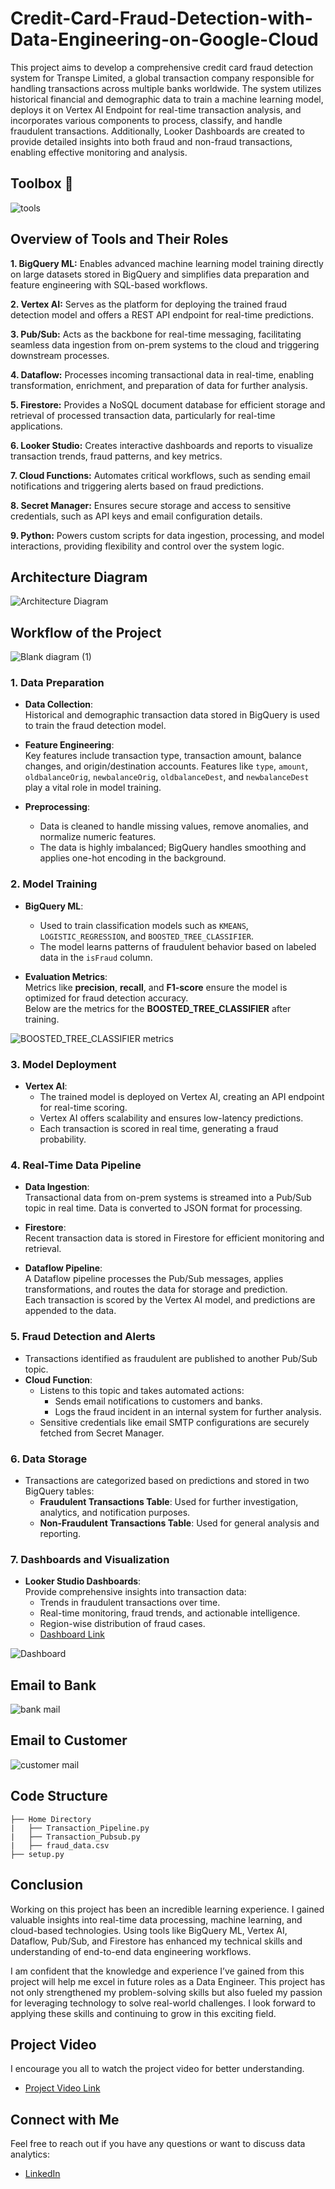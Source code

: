 # Credit-Card-Fraud-Detection-with-Data-Engineering-on-Google-Cloud

This project aims to develop a comprehensive credit card fraud detection system for Transpe Limited, a global transaction company responsible for handling transactions across multiple banks worldwide. The system utilizes historical financial and demographic data to train a machine learning model, deploys it on Vertex AI Endpoint for real-time transaction analysis, and incorporates various components to process, classify, and handle fraudulent transactions. Additionally, Looker Dashboards are created to provide detailed insights into both fraud and non-fraud transactions, enabling effective monitoring and analysis.

## Toolbox 🧰
![tools](https://github.com/user-attachments/assets/9786c138-9d54-494b-bc37-553ac0c09116)

## Overview of Tools and Their Roles

**1. BigQuery ML:** Enables advanced machine learning model training directly on large datasets stored in BigQuery and simplifies data preparation and feature engineering with SQL-based workflows.

**2. Vertex AI:** Serves as the platform for deploying the trained fraud detection model and offers a REST API endpoint for real-time predictions.

**3. Pub/Sub:** Acts as the backbone for real-time messaging, facilitating seamless data ingestion from on-prem systems to the cloud and triggering downstream processes.

**4. Dataflow:** Processes incoming transactional data in real-time, enabling transformation, enrichment, and preparation of data for further analysis.

**5. Firestore:** Provides a NoSQL document database for efficient storage and retrieval of processed transaction data, particularly for real-time applications.

**6. Looker Studio:** Creates interactive dashboards and reports to visualize transaction trends, fraud patterns, and key metrics.

**7. Cloud Functions:** Automates critical workflows, such as sending email notifications and triggering alerts based on fraud predictions.

**8. Secret Manager:** Ensures secure storage and access to sensitive credentials, such as API keys and email configuration details.

**9. Python:** Powers custom scripts for data ingestion, processing, and model interactions, providing flexibility and control over the system logic.

## Architecture Diagram
![Architecture Diagram](https://github.com/user-attachments/assets/1299b117-6b7f-4f8b-aa80-feda1aea8fc4)

## **Workflow of the Project**
![Blank diagram (1)](https://github.com/user-attachments/assets/f4fa109f-55fe-45f3-85f2-4893451c4943)

### **1. Data Preparation**
- **Data Collection**:  
  Historical and demographic transaction data stored in BigQuery is used to train the fraud detection model.
  
- **Feature Engineering**:  
  Key features include transaction type, transaction amount, balance changes, and origin/destination accounts. Features like `type`, `amount`, `oldbalanceOrig`, `newbalanceOrig`, `oldbalanceDest`, and `newbalanceDest` play a vital role in model training.
  
- **Preprocessing**:  
  - Data is cleaned to handle missing values, remove anomalies, and normalize numeric features.  
  - The data is highly imbalanced; BigQuery handles smoothing and applies one-hot encoding in the background.

### **2. Model Training**
- **BigQuery ML**:  
  - Used to train classification models such as `KMEANS`, `LOGISTIC_REGRESSION`, and `BOOSTED_TREE_CLASSIFIER`.  
  - The model learns patterns of fraudulent behavior based on labeled data in the `isFraud` column.

- **Evaluation Metrics**:  
  Metrics like **precision**, **recall**, and **F1-score** ensure the model is optimized for fraud detection accuracy.  
  Below are the metrics for the **BOOSTED_TREE_CLASSIFIER** after training.
  
![BOOSTED_TREE_CLASSIFIER metrics](https://github.com/user-attachments/assets/2a11cf20-7179-450e-a32d-59dea7298b43)

### **3. Model Deployment**
- **Vertex AI**:  
  - The trained model is deployed on Vertex AI, creating an API endpoint for real-time scoring.  
  - Vertex AI offers scalability and ensures low-latency predictions.  
  - Each transaction is scored in real time, generating a fraud probability.

### **4. Real-Time Data Pipeline**
- **Data Ingestion**:  
  Transactional data from on-prem systems is streamed into a Pub/Sub topic in real time. Data is converted to JSON format for processing.

- **Firestore**:  
  Recent transaction data is stored in Firestore for efficient monitoring and retrieval.

- **Dataflow Pipeline**:  
  A Dataflow pipeline processes the Pub/Sub messages, applies transformations, and routes the data for storage and prediction.  
  Each transaction is scored by the Vertex AI model, and predictions are appended to the data.

### **5. Fraud Detection and Alerts**
- Transactions identified as fraudulent are published to another Pub/Sub topic.
- **Cloud Function**:  
  - Listens to this topic and takes automated actions:
    - Sends email notifications to customers and banks.
    - Logs the fraud incident in an internal system for further analysis.
  - Sensitive credentials like email SMTP configurations are securely fetched from Secret Manager.

### **6. Data Storage**
- Transactions are categorized based on predictions and stored in two BigQuery tables:
  - **Fraudulent Transactions Table**: Used for further investigation, analytics, and notification purposes.
  - **Non-Fraudulent Transactions Table**: Used for general analysis and reporting.

### **7. Dashboards and Visualization**
- **Looker Studio Dashboards**:  
  Provide comprehensive insights into transaction data:
  - Trends in fraudulent transactions over time.
  - Real-time monitoring, fraud trends, and actionable intelligence.
  - Region-wise distribution of fraud cases.
  -  [Dashboard Link](https://lookerstudio.google.com/reporting/b326b751-5eb0-46b3-a998-d7e858a2f034)

![Dashboard](https://github.com/user-attachments/assets/d1d95f7e-cbf6-4270-8721-d8ee5fb3116a)

## Email to Bank
![bank mail](https://github.com/user-attachments/assets/e61c91f7-338f-48da-bb4f-24f248f6c589)

## Email to Customer
![customer mail](https://github.com/user-attachments/assets/68eadc97-94e3-43a8-9ab0-04439bb060a3)

## **Code Structure**
```plaintext
├── Home Directory  
|   ├── Transaction_Pipeline.py
|   ├── Transaction_Pubsub.py
|   ├── fraud_data.csv
├── setup.py  
```

## **Conclusion**

Working on this project has been an incredible learning experience. I gained valuable insights into real-time data processing, machine learning, and cloud-based technologies. Using tools like BigQuery ML, Vertex AI, Dataflow, Pub/Sub, and Firestore has enhanced my technical skills and understanding of end-to-end data engineering workflows.

I am confident that the knowledge and experience I’ve gained from this project will help me excel in future roles as a Data Engineer. This project has not only strengthened my problem-solving skills but also fueled my passion for leveraging technology to solve real-world challenges. I look forward to applying these skills and continuing to grow in this exciting field.

## Project Video
I encourage you all to watch the project video for better understanding.
- [Project Video Link](https://youtu.be/NmyJocN2kxU)


## Connect with Me
Feel free to reach out if you have any questions or want to discuss data analytics:
- [LinkedIn](https://www.linkedin.com/in/aniketandhale08/)
